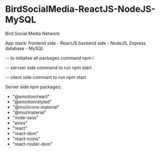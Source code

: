 # BirdSocialMedia-ReactJS-NodeJS-MySQL

Bird Social Media Network

App stack:
frontend side - ReactJS
backend side - NodeJS, Express
database - MySQL

-- to initialise all packages command npm i

-- servser side command to run npm start

-- client side commant to run npm start

Server side npm packages:

- "@emotion/react"
- "@emotion/styled"
- "@mui/icons-material"
- "@mui/material"
- "node-sass"
- "axios"
- "react"
- "react-dom"
- "react-icons"
- "react-router-dom"
